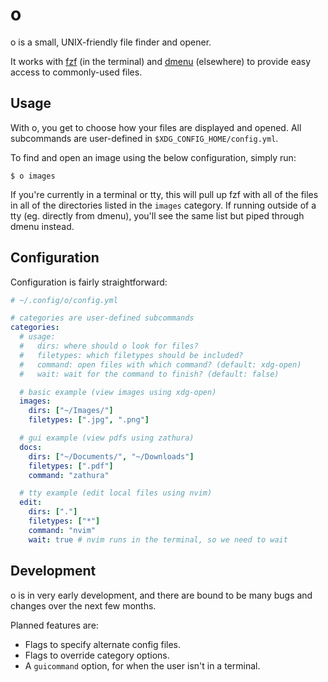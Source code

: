 # o

o is a small, UNIX-friendly file finder and opener.

It works with [fzf](https://github.com/junegunn/fzf) (in the terminal) and
[dmenu](https://tools.suckless.org/dmenu/) (elsewhere) to provide easy access to
commonly-used files.

## Usage

With o, you get to choose how your files are displayed and opened. All
subcommands are user-defined in `$XDG_CONFIG_HOME/config.yml`.

To find and open an image using the below configuration, simply run:

```shell
$ o images
```

If you're currently in a terminal or tty, this will pull up fzf with all of the
files in all of the directories listed in the `images` category. If running
outside of a tty (eg. directly from dmenu), you'll see the same list but piped
through dmenu instead.

## Configuration

Configuration is fairly straightforward:

```yaml
# ~/.config/o/config.yml

# categories are user-defined subcommands
categories:
  # usage:
  #   dirs: where should o look for files?
  #   filetypes: which filetypes should be included?
  #   command: open files with which command? (default: xdg-open)
  #   wait: wait for the command to finish? (default: false)

  # basic example (view images using xdg-open)
  images:
    dirs: ["~/Images/"]
    filetypes: [".jpg", ".png"]

  # gui example (view pdfs using zathura)
  docs:
    dirs: ["~/Documents/", "~/Downloads"]
    filetypes: [".pdf"]
    command: "zathura"

  # tty example (edit local files using nvim)
  edit:
    dirs: ["."]
    filetypes: ["*"]
    command: "nvim"
    wait: true # nvim runs in the terminal, so we need to wait
```

## Development

o is in very early development, and there are bound to be many bugs and changes
over the next few months.

Planned features are:

- Flags to specify alternate config files.
- Flags to override category options.
- A `guicommand` option, for when the user isn't in a terminal.
